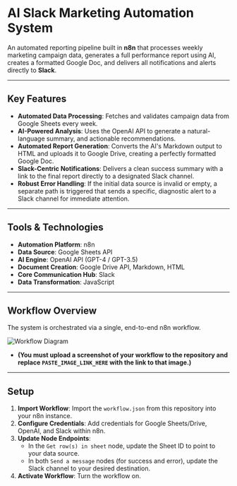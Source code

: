 # AI Slack Marketing Automation System

An automated reporting pipeline built in **n8n** that processes weekly marketing campaign data, generates a full performance report using AI, creates a formatted Google Doc, and delivers all notifications and alerts directly to **Slack**.

---

## Key Features

*   **Automated Data Processing**: Fetches and validates campaign data from Google Sheets every week.
*   **AI-Powered Analysis**: Uses the OpenAI API to generate a natural-language summary, and actionable recommendations.
*   **Automated Report Generation**: Converts the AI's Markdown output to HTML and uploads it to Google Drive, creating a perfectly formatted Google Doc.
*   **Slack-Centric Notifications**: Delivers a clean success summary with a link to the final report directly to a designated Slack channel.
*   **Robust Error Handling**: If the initial data source is invalid or empty, a separate path is triggered that sends a specific, diagnostic alert to a Slack channel for immediate attention.

---

## Tools & Technologies
*   **Automation Platform**: n8n
*   **Data Source**: Google Sheets API
*   **AI Engine**: OpenAI API (GPT-4 / GPT-3.5)
*   **Document Creation**: Google Drive API, Markdown, HTML
*   **Core Communication Hub**: Slack 
*   **Data Transformation**: JavaScript

---

## Workflow Overview

The system is orchestrated via a single, end-to-end n8n workflow.

![Workflow Diagram](PASTE_IMAGE_LINK_HERE)

*   **(You must upload a screenshot of your workflow to the repository and replace `PASTE_IMAGE_LINK_HERE` with the link to that image.)**

---

## Setup

1.  **Import Workflow**: Import the `workflow.json` from this repository into your n8n instance.
2.  **Configure Credentials**: Add credentials for Google Sheets/Drive, OpenAI, and Slack within n8n.
3.  **Update Node Endpoints**:
    *   In the `Get row(s) in sheet` node, update the Sheet ID to point to your data source.
    *   In both `Send a message` nodes (for success and error), update the Slack channel to your desired destination.
4.  **Activate Workflow**: Turn the workflow on.
